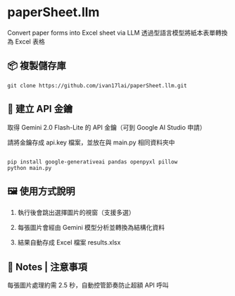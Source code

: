 # paperSheet.llm
Convert paper forms into Excel sheet via LLM
透過型語言模型將紙本表單轉換為 Excel 表格

## 📦 複製儲存庫
<pre lang="markdown"><code>git clone https://github.com/ivan17lai/paperSheet.llm.git</code></pre>

## 🔑 建立 API 金鑰
取得 Gemini 2.0 Flash-Lite 的 API 金鑰（可到 Google AI Studio 申請）

請將金鑰存成 api.key 檔案，並放在與 main.py 相同資料夾中

<pre lang="markdown"><code>
pip install google-generativeai pandas openpyxl pillow
python main.py
</code></pre>

## 🖼 使用方式說明
1. 執行後會跳出選擇圖片的視窗（支援多選）

2. 每張圖片會經由 Gemini 模型分析並轉換為結構化資料

3. 結果自動存成 Excel 檔案 results.xlsx

## 🧠 Notes | 注意事項
每張圖片處理約需 2.5 秒，自動控管節奏防止超額 API 呼叫
